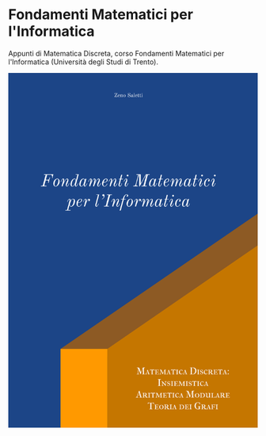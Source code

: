 # Fondamenti Matematici per l'Informatica
Appunti di Matematica Discreta, corso Fondamenti Matematici per l'Informatica (Università degli Studi di Trento).


![](./src/cover/bookcoverfmi.svg)